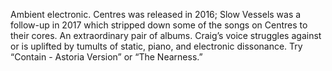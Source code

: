 Ambient electronic. Centres was released in 2016; Slow Vessels was a follow-up in 2017 which stripped down some of the songs on Centres to their cores. An extraordinary pair of albums. Craig’s voice struggles against or is uplifted by tumults of static, piano, and electronic dissonance. Try “Contain - Astoria Version” or “The Nearness.”